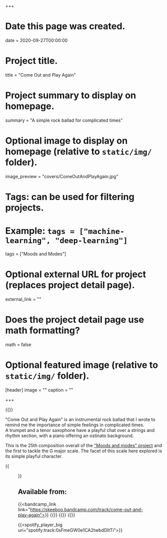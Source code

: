 +++
# Date this page was created.
date = 2020-09-27T00:00:00

# Project title.
title = "Come Out and Play Again"

# Project summary to display on homepage.
summary = "A simple rock ballad for complicated times"

# Optional image to display on homepage (relative to `static/img/` folder).
image_preview = "covers/ComeOutAndPlayAgain.jpg"

# Tags: can be used for filtering projects.
# Example: `tags = ["machine-learning", "deep-learning"]`
tags = ["Moods and Modes"]

# Optional external URL for project (replaces project detail page).
external_link = ""

# Does the project detail page use math formatting?
math = false

# Optional featured image (relative to `static/img/` folder).
[header]
image = ""
caption = ""

+++

{{<bandcamp title="Come Out and Play Again" track="48527570" link="https://skeeboo.bandcamp.com/track/come-out-and-play-again">}}

"Come Out and Play Again" is an instrumental rock ballad that I wrote to remind me the importance of simple feelings in complicated times. <br/>
A trumpet and a tenor saxophone have a playful chat over a strings and rhythm section, with a piano offering an ostinato background.

This is the 25th composition overall of the ["Moods and modes" project](/post/moods_and_modes) and the first to tackle the G major scale. The facet of this scale here explored is its simple playful character.

{{<figure src="/img/covers/ComeOutAndPlayAgain.jpg" width="320" link="https://distrokid.com/hyperfollow/skeeboo/come-out-and-play-again" target="_blank">}}

## Available from:

{{<bandcamp_link link="https://skeeboo.bandcamp.com/track/come-out-and-play-again">}}
{{<spotify link="https://spoti.fi/3dvpL6J">}}
{{<itunes link="https://music.apple.com/us/album/come-out-and-play-again-single/1532636335">}}
{{<globe link="https://song.link/hffbfnkj3j3vb">}}

{{<spotify_player_big uri="spotify:track:0sFmeGW0e1CA2twbdDItTi">}}

